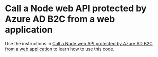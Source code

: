 # Call a Node web API protected by Azure AD B2C from a web application

Use the instructions in [Call a Node web API protected by Azure AD B2C from a web application](https://docs.microsoft.com/azure/active-directory-b2c/enable-authentication-in-node-web-api) to learn how to use this code.